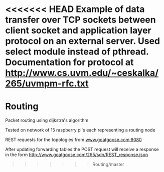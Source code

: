 <<<<<<< HEAD
Example of data transfer over TCP sockets between client socket and application layer protocol on an external server. Used select module instead of pthread. Documentation for protocol at http://www.cs.uvm.edu/~ceskalka/265/uvmpm-rfc.txt
=======
# Routing

Packet routing using dijkstra's algorithm

Tested on network of 15 raspberry pi's each representing a routing node

REST requests for the topologies from www.goatgoose.com:8080

After updating forwarding tables the POST request will receive a response in the form http://www.goatgoose.com/265/sdn/REST_response.json
>>>>>>> Routing/master
